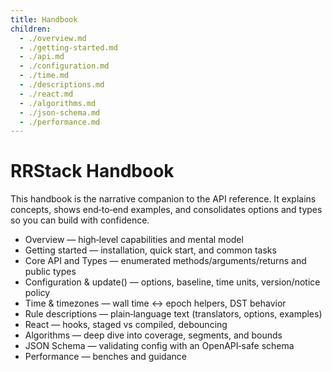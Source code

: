 ```yaml
---
title: Handbook
children:
  - ./overview.md
  - ./getting-started.md
  - ./api.md
  - ./configuration.md
  - ./time.md
  - ./descriptions.md
  - ./react.md
  - ./algorithms.md
  - ./json-schema.md
  - ./performance.md
---
```


# RRStack Handbook

This handbook is the narrative companion to the API reference. It explains concepts, shows end‑to‑end examples, and consolidates options and types so you can build with confidence.

- Overview — high‑level capabilities and mental model
- Getting started — installation, quick start, and common tasks
- Core API and Types — enumerated methods/arguments/returns and public types
- Configuration & update() — options, baseline, time units, version/notice policy
- Time & timezones — wall time ↔ epoch helpers, DST behavior
- Rule descriptions — plain‑language text (translators, options, examples)
- React — hooks, staged vs compiled, debouncing
- Algorithms — deep dive into coverage, segments, and bounds
- JSON Schema — validating config with an OpenAPI‑safe schema
- Performance — benches and guidance

